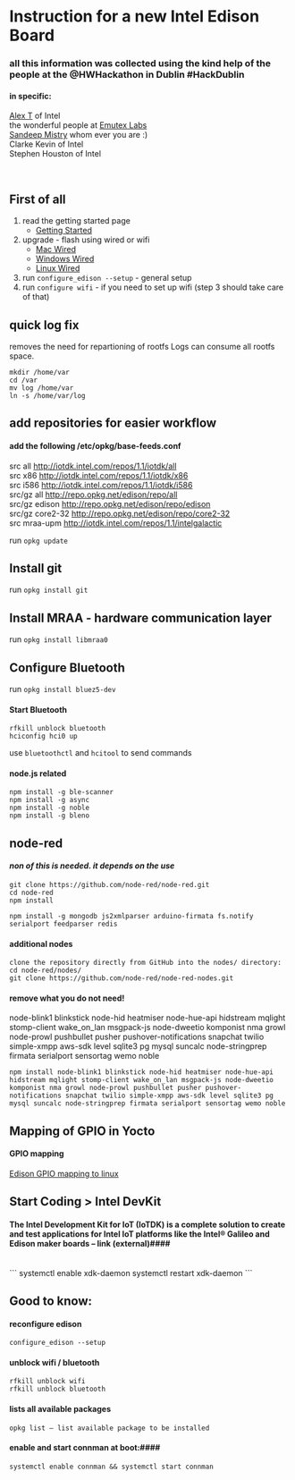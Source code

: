 Instruction for a new Intel Edison Board
=====
### all this information was collected using the kind help of the people at the @HWHackathon in Dublin #HackDublin ###
#### in specific: ####
[Alex T](alextgalileo.altervista.org) of Intel <br>
the wonderful people at [Emutex Labs](http://www.emutexlabs.com/project)<br>
[Sandeep Mistry](https://github.com/sandeepmistry) whom ever you are :) <br>
Clarke Kevin of Intel <br>
Stephen Houston of Intel<br>

<br>

First of all
-----
1. read the getting started page 
    + [Getting Started](https://communities.intel.com/docs/DOC-23147)
2. upgrade - flash using wired or wifi
    + [Mac Wired](https://communities.intel.com/docs/DOC-23193)
    + [Windows Wired](https://communities.intel.com/docs/DOC-23192)
    + [Linux Wired](https://communities.intel.com/docs/DOC-23200)
3. run `configure_edison --setup` - general setup
4. run `configure wifi` - if you need to set up wifi (step 3 should take care of that)


quick log fix
-----
removes the need for repartioning of rootfs
Logs can consume all rootfs space.

```
mkdir /home/var
cd /var
mv log /home/var
ln -s /home/var/log
```

add repositories for easier workflow
-----

#### add the following /etc/opkg/base-feeds.conf ####

src all     http://iotdk.intel.com/repos/1.1/iotdk/all<br>
src x86 http://iotdk.intel.com/repos/1.1/iotdk/x86<br>
src i586    http://iotdk.intel.com/repos/1.1/iotdk/i586<br>
src/gz all http://repo.opkg.net/edison/repo/all<br>
src/gz edison http://repo.opkg.net/edison/repo/edison<br>
src/gz core2-32 http://repo.opkg.net/edison/repo/core2-32<br>
src mraa-upm http://iotdk.intel.com/repos/1.1/intelgalactic<br>

run `opkg update`

Install git
-----
run `opkg install git`

Install MRAA - hardware communication layer
-----
run `opkg install libmraa0`


Configure Bluetooth
-----
run `opkg install bluez5-dev`

#### Start Bluetooth ####
```
rfkill unblock bluetooth
hciconfig hci0 up
```
use `bluetoothctl` and `hcitool` to send commands


#### node.js related ####
```
npm install -g ble-scanner
npm install -g async
npm install -g noble
npm install -g bleno
```


node-red
-----
#### _non of this is needed. it depends on the use_ ####
```
git clone https://github.com/node-red/node-red.git
cd node-red
npm install
```

`npm install -g mongodb js2xmlparser arduino-firmata fs.notify serialport feedparser redis`

#### additional nodes ####
```
clone the repository directly from GitHub into the nodes/ directory:
cd node-red/nodes/
git clone https://github.com/node-red/node-red-nodes.git
```

#### remove what you do not need! ####

node-blink1 blinkstick node-hid heatmiser node-hue-api hidstream mqlight stomp-client wake_on_lan msgpack-js node-dweetio komponist nma growl node-prowl pushbullet pusher pushover-notifications snapchat twilio simple-xmpp aws-sdk level sqlite3 pg mysql suncalc node-stringprep firmata serialport sensortag wemo noble

```
npm install node-blink1 blinkstick node-hid heatmiser node-hue-api hidstream mqlight stomp-client wake_on_lan msgpack-js node-dweetio komponist nma growl node-prowl pushbullet pusher pushover-notifications snapchat twilio simple-xmpp aws-sdk level sqlite3 pg mysql suncalc node-stringprep firmata serialport sensortag wemo noble
```


Mapping of GPIO in Yocto
-----
#### GPIO mapping ####
[Edison GPIO mapping to linux](http://www.emutexlabs.com/project/215-intel-edison-gpio-pin-multiplexing-guide)


Start Coding > Intel DevKit
-----

#### The Intel Development Kit for IoT (IoTDK) is a complete solution to create and test applications for Intel IoT platforms like the Intel® Galileo and Edison maker boards – link (external)####
<br>
```
systemctl enable xdk-daemon
systemctl restart xdk-daemon
```

Good to know:
-----
#### reconfigure edison ####
`configure_edison --setup`

#### unblock wifi / bluetooth ####
```
rfkill unblock wifi
rfkill unblock bluetooth
```
#### lists all available packages ####
`opkg list – list available package to be installed`

#### enable and start connman at boot:####
`systemctl enable connman && systemctl start connman`






